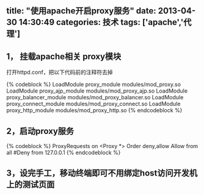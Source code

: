 title: "使用apache开启proxy服务"
date: 2013-04-30 14:30:49
categories: 技术
tags: ['apache','代理']
---

## 1， 挂载apache相关 proxy模块
打开httpd.conf，把以下代码前的注释符去掉

{% codeblock %}
LoadModule proxy_module modules/mod_proxy.so
LoadModule proxy_ajp_module modules/mod_proxy_ajp.so
LoadModule proxy_balancer_module modules/mod_proxy_balancer.so
LoadModule proxy_connect_module modules/mod_proxy_connect.so
LoadModule proxy_http_module modules/mod_proxy_http.so
{% endcodeblock %}

## 2，启动proxy服务
{% codeblock %}
ProxyRequests on
<Proxy *>
       Order deny,allow
       Allow from all
       #Deny from 127.0.0.1
</Proxy>
{% endcodeblock %}

## 3，设完手工，移动终端即可不用绑定host访问开发机上的测试页面
